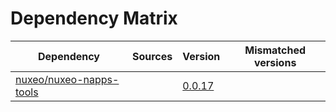 # Dependency Matrix

Dependency | Sources | Version | Mismatched versions
---------- | ------- | ------- | -------------------
[nuxeo/nuxeo-napps-tools](https://github.com/nuxeo/nuxeo-napps-tools) |  | [0.0.17]() | 
